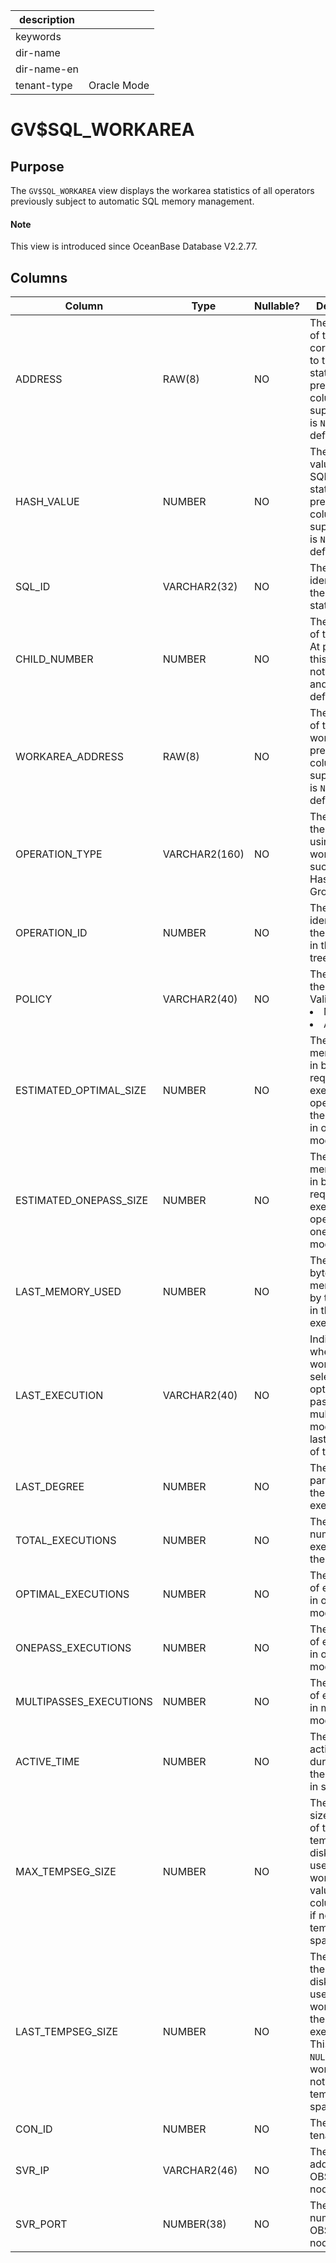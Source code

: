 |description||
|---|---|
|keywords||
|dir-name||
|dir-name-en||
|tenant-type|Oracle Mode|

# GV$SQL_WORKAREA

## Purpose

The `GV$SQL_WORKAREA` view displays the workarea statistics of all operators previously subject to automatic SQL memory management.

<main id="notice" type='explain'>
  <h4>Note</h4>
  <p>This view is introduced since OceanBase Database V2.2.77. </p>
</main>

## Columns

| **Column** | **Type** | **Nullable?** | **Description** |
|------------------------|--------------|----------------|---------|
| ADDRESS | RAW(8) | NO | The address of the handle corresponding to the SQL statement. At present, this column is not supported and is `NULL` by default. |
| HASH_VALUE | NUMBER | NO | The hash value of the SQL statement. At present, this column is not supported and is `NULL` by default. |
| SQL_ID | VARCHAR2(32) | NO | The unique identifier of the SQL statement. |
| CHILD_NUMBER | NUMBER | NO | The number of the cursor. At present, this column is not supported and is `NULL` by default. |
| WORKAREA_ADDRESS | RAW(8) | NO | The address of the workarea. At present, this column is not supported and is `NULL` by default. |
| OPERATION_TYPE | VARCHAR2(160) | NO | The type of the operator using the workarea, such as Sort, Hash Join, or Group by. |
| OPERATION_ID | NUMBER | NO | The unique identifier of the operator in the plan tree. |
| POLICY | VARCHAR2(40) | NO | The policy for the workarea. Valid values: <li> MANUAL   <li> AUTO |
| ESTIMATED_OPTIMAL_SIZE | NUMBER | NO | The estimated memory size in bytes required for executing the operator in the workarea in optimal mode. |
| ESTIMATED_ONEPASS_SIZE | NUMBER | NO | The estimated memory size in bytes required for executing the operator in one pass mode. |
| LAST_MEMORY_USED | NUMBER | NO | The size in bytes of the memory used by the cursor in the last execution. |
| LAST_EXECUTION | VARCHAR2(40) | NO | Indicates whether the workarea selects the optimal, one pass, or multipasses mode in the last execution of the cursor. |
| LAST_DEGREE | NUMBER | NO | The degree of parallelism in the last execution. |
| TOTAL_EXECUTIONS | NUMBER | NO | The total number of executions in the workarea. |
| OPTIMAL_EXECUTIONS | NUMBER | NO | The number of executions in optimal mode. |
| ONEPASS_EXECUTIONS | NUMBER | NO | The number of executions in one pass mode. |
| MULTIPASSES_EXECUTIONS | NUMBER | NO | The number of executions in multipasses mode. |
| ACTIVE_TIME | NUMBER | NO | The average active duration of the workarea, in seconds. |
| MAX_TEMPSEG_SIZE | NUMBER | NO | The maximum size in bytes of the temporary disk space used by the workarea. The value of this column is `NULL` if no temporary space is used. |
| LAST_TEMPSEG_SIZE | NUMBER | NO | The size of the temporary disk space used by the workarea in the last execution. This column is `NULL` if the workarea did not use the temporary space. |
| CON_ID | NUMBER | NO | The ID of the tenant. |
| SVR_IP | VARCHAR2(46) | NO | The IP address of the OBServer node. |
| SVR_PORT | NUMBER(38) | NO | The port number of the OBServer node. |